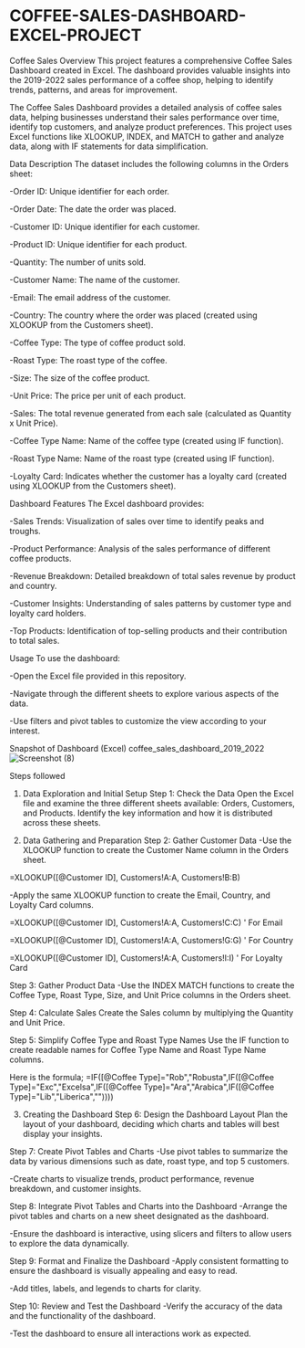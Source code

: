 # COFFEE-SALES-DASHBOARD-EXCEL-PROJECT
Coffee Sales
Overview
This project features a comprehensive Coffee Sales Dashboard created in Excel. The dashboard provides valuable insights into the 2019-2022 sales performance of a coffee shop, helping to identify trends, patterns, and areas for improvement.

The Coffee Sales Dashboard provides a detailed analysis of coffee sales data, helping businesses understand their sales performance over time, identify top customers, and analyze product preferences. This project uses Excel functions like XLOOKUP, INDEX, and MATCH to gather and analyze data, along with IF statements for data simplification.

Data Description
The dataset includes the following columns in the Orders sheet:

-Order ID: Unique identifier for each order.

-Order Date: The date the order was placed.

-Customer ID: Unique identifier for each customer.

-Product ID: Unique identifier for each product.

-Quantity: The number of units sold.

-Customer Name: The name of the customer.

-Email: The email address of the customer.

-Country: The country where the order was placed (created using XLOOKUP from the Customers sheet).

-Coffee Type: The type of coffee product sold.

-Roast Type: The roast type of the coffee.

-Size: The size of the coffee product.

-Unit Price: The price per unit of each product.

-Sales: The total revenue generated from each sale (calculated as Quantity x Unit Price).

-Coffee Type Name: Name of the coffee type (created using IF function).

-Roast Type Name: Name of the roast type (created using IF function).

-Loyalty Card: Indicates whether the customer has a loyalty card (created using XLOOKUP from the Customers sheet).

Dashboard Features
The Excel dashboard provides:

-Sales Trends: Visualization of sales over time to identify peaks and troughs.

-Product Performance: Analysis of the sales performance of different coffee products.

-Revenue Breakdown: Detailed breakdown of total sales revenue by product and country.

-Customer Insights: Understanding of sales patterns by customer type and loyalty card holders.

-Top Products: Identification of top-selling products and their contribution to total sales.

Usage
To use the dashboard:

-Open the Excel file provided in this repository.

-Navigate through the different sheets to explore various aspects of the data.

-Use filters and pivot tables to customize the view according to your interest.

Snapshot of Dashboard (Excel)
coffee_sales_dashboard_2019_2022
![Screenshot (8)](https://github.com/user-attachments/assets/358ada95-53ba-4de4-aa3b-a3a562996618)


Steps followed
1. Data Exploration and Initial Setup
Step 1: Check the Data
Open the Excel file and examine the three different sheets available: Orders, Customers, and Products. Identify the key information and how it is distributed across these sheets.

2. Data Gathering and Preparation
Step 2: Gather Customer Data
-Use the XLOOKUP function to create the Customer Name column in the Orders sheet.

=XLOOKUP([@Customer ID], Customers!A:A, Customers!B:B)

-Apply the same XLOOKUP function to create the Email, Country, and Loyalty Card columns.

=XLOOKUP([@Customer ID], Customers!A:A, Customers!C:C) ' For Email

=XLOOKUP([@Customer ID], Customers!A:A, Customers!G:G) ' For Country

=XLOOKUP([@Customer ID], Customers!A:A, Customers!I:I) ' For Loyalty Card

Step 3: Gather Product Data
-Use the INDEX MATCH functions to create the Coffee Type, Roast Type, Size, and Unit Price columns in the Orders sheet.

Step 4: Calculate Sales
Create the Sales column by multiplying the Quantity and Unit Price.

Step 5: Simplify Coffee Type and Roast Type Names
Use the IF function to create readable names for Coffee Type Name and Roast Type Name columns.

Here is the formula;
=IF([@Coffee Type]="Rob","Robusta",IF([@Coffee Type]="Exc","Excelsa",IF([@Coffee Type]="Ara","Arabica",IF([@Coffee Type]="Lib","Liberica",""))))

3. Creating the Dashboard
Step 6: Design the Dashboard Layout
Plan the layout of your dashboard, deciding which charts and tables will best display your insights.

Step 7: Create Pivot Tables and Charts
-Use pivot tables to summarize the data by various dimensions such as date, roast type, and top 5 customers.

-Create charts to visualize trends, product performance, revenue breakdown, and customer insights.

Step 8: Integrate Pivot Tables and Charts into the Dashboard
-Arrange the pivot tables and charts on a new sheet designated as the dashboard.

-Ensure the dashboard is interactive, using slicers and filters to allow users to explore the data dynamically.

Step 9: Format and Finalize the Dashboard
-Apply consistent formatting to ensure the dashboard is visually appealing and easy to read.

-Add titles, labels, and legends to charts for clarity.

Step 10: Review and Test the Dashboard
-Verify the accuracy of the data and the functionality of the dashboard.

-Test the dashboard to ensure all interactions work as expected.
